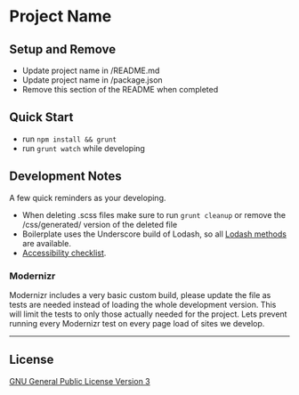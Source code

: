 Project Name
===================


## Setup and Remove

* Update project name in /README.md
* Update project name in /package.json
* Remove this section of the README when completed


## Quick Start

* run `npm install && grunt`
* run `grunt watch` while developing


## Development Notes

A few quick reminders as your developing.

* When deleting .scss files make sure to run `grunt cleanup` or remove the /css/generated/ version of the deleted file
* Boilerplate uses the Underscore build of Lodash, so all [Lodash methods](http://lodash.com/docs) are available.
* [Accessibility checklist](http://a11yproject.com/checklist.html).

### Modernizr

Modernizr includes a very basic custom build, please update the file as tests are needed instead of loading the whole development version. This will limit the tests to only those actually needed for the project. Lets prevent running every Modernizr test on every page load of sites we develop.


***

## License
[GNU General Public License Version 3](http://www.gnu.org/licenses/gpl.html)
